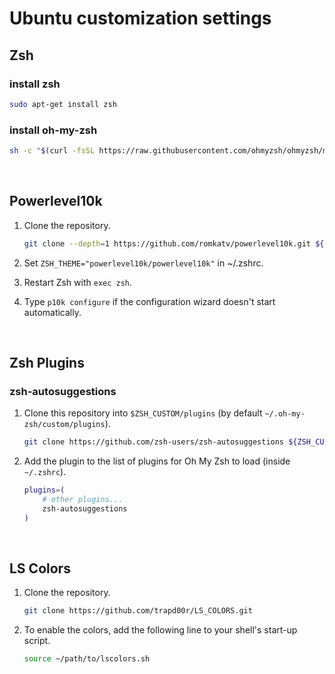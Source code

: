 # Ubuntu customization settings
## Zsh

### install zsh

```bash
sudo apt-get install zsh
```

### install oh-my-zsh

```bash
sh -c "$(curl -fsSL https://raw.githubusercontent.com/ohmyzsh/ohmyzsh/master/tools/install.sh)"
```

<br />

## Powerlevel10k

1. Clone the repository.
    ```bash
    git clone --depth=1 https://github.com/romkatv/powerlevel10k.git ${ZSH_CUSTOM:-$HOME/.oh-my-zsh/custom}/themes/powerlevel10k
    ```

2. Set `ZSH_THEME="powerlevel10k/powerlevel10k"` in ~/.zshrc.

3. Restart Zsh with `exec zsh`.

4. Type `p10k configure` if the configuration wizard doesn't start automatically.

<br />

## Zsh Plugins

### zsh-autosuggestions

1. Clone this repository into `$ZSH_CUSTOM/plugins` (by default `~/.oh-my-zsh/custom/plugins`).

    ```bash
    git clone https://github.com/zsh-users/zsh-autosuggestions ${ZSH_CUSTOM:-~/.oh-my-zsh/custom}/plugins/zsh-autosuggestions
    ```

2. Add the plugin to the list of plugins for Oh My Zsh to load (inside `~/.zshrc`).

    ```bash
    plugins=( 
        # other plugins...
        zsh-autosuggestions
    )
    ```

<br />

## LS Colors

1. Clone the repository.

    ```bash
    git clone https://github.com/trapd00r/LS_COLORS.git
    ```

2. To enable the colors, add the following line to your shell's start-up script.

    ```bash
    source ~/path/to/lscolors.sh
    ```
